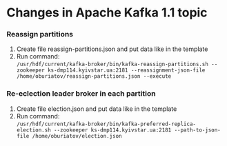 # Changes in Apache Kafka 1.1 topic
### Reassign partitions
1. Create file reassign-partitions.json and put data like in the template
2. Run command: <br>
 ``` /usr/hdf/current/kafka-broker/bin/kafka-reassign-partitions.sh --zookeeper ks-dmp114.kyivstar.ua:2181 --reassignment-json-file /home/oburiatov/reassign-partitions.json --execute ```

### Re-eclection leader broker in each partition
1. Create file election.json and put data like in the template
2. Run command: <br>
``` /usr/hdf/current/kafka-broker/bin/kafka-preferred-replica-election.sh --zookeeper ks-dmp114.kyivstar.ua:2181 --path-to-json-file /home/oburiatov/election.json ```
